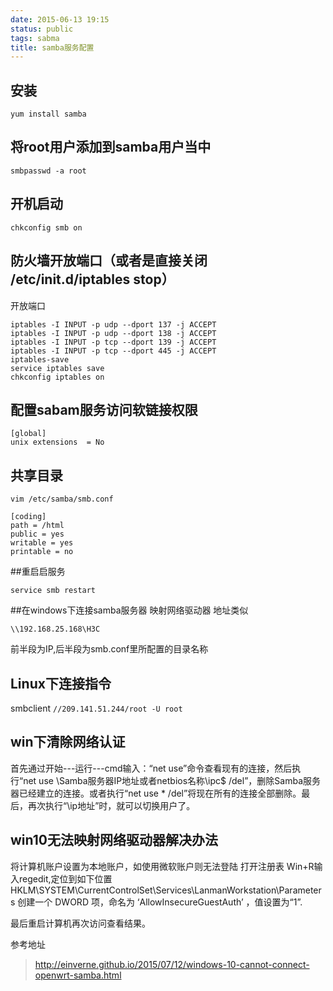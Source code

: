 ```yaml
---
date: 2015-06-13 19:15
status: public
tags: sabma
title: samba服务配置
---
```


## 安装

    yum install samba

## 将root用户添加到samba用户当中

    smbpasswd -a root    

## 开机启动 

    chkconfig smb on

## 防火墙开放端口（或者是直接关闭 /etc/init.d/iptables stop） 
开放端口 
    
    iptables -I INPUT -p udp --dport 137 -j ACCEPT 
    iptables -I INPUT -p udp --dport 138 -j ACCEPT 
    iptables -I INPUT -p tcp --dport 139 -j ACCEPT    
    iptables -I INPUT -p tcp --dport 445 -j ACCEPT 
    iptables-save
    service iptables save
    chkconfig iptables on 

## 配置sabam服务访问软链接权限

    [global] 
    unix extensions  = No

## 共享目录

    vim /etc/samba/smb.conf
      
    [coding]
    path = /html
    public = yes
    writable = yes
    printable = no
##重启启服务

    service smb restart
##在windows下连接samba服务器
映射网络驱动器
地址类似
 
    \\192.168.25.168\H3C
前半段为IP,后半段为smb.conf里所配置的目录名称

## Linux下连接指令

smbclient  `//209.141.51.244/root -U root`

## win下清除网络认证
 首先通过开始---运行---cmd输入：“net use”命令查看现有的连接，然后执行“net use \\Samba服务器IP地址或者netbios名称\ipc$  /del”，删除Samba服务器已经建立的连接。或者执行“net use * /del”将现在所有的连接全部删除。最后，再次执行“\\ip地址”时，就可以切换用户了。

## win10无法映射网络驱动器解决办法

将计算机账户设置为本地账户，如使用微软账户则无法登陆
打开注册表 Win+R输入regedit,定位到如下位置 HKLM\SYSTEM\CurrentControlSet\Services\LanmanWorkstation\Parameters 创建一个 DWORD 项，命名为 ‘AllowInsecureGuestAuth’ ，值设置为“1”.


 最后重启计算机再次访问查看结果。

参考地址
>http://einverne.github.io/2015/07/12/windows-10-cannot-connect-openwrt-samba.html